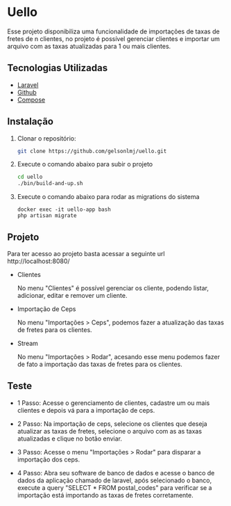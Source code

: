 Uello
===================================

Esse projeto disponibiliza uma funcionalidade de importações de taxas de fretes de n clientes, no projeto é possível gerenciar clientes e importar um arquivo com as taxas atualizadas para 1 ou mais clientes.

Tecnologias Utilizadas
----------------------

- [Laravel](https://laravel.com/)
- [Github](https://github.com/)
- [Compose](https://docs.docker.com/compose/)

Instalação
-----------

1. Clonar o repositório:

    ```sh
    git clone https://github.com/gelsonlmj/uello.git
    ```

2. Execute o comando abaixo para subir o projeto

    ```sh
    cd uello
    ./bin/build-and-up.sh
    ```

3. Execute o comando abaixo para rodar as migrations do sistema
    ```
    docker exec -it uello-app bash
    php artisan migrate
    ```

Projeto
--------------

Para ter acesso ao projeto basta acessar a seguinte url http://localhost:8080/

- Clientes

    No menu "Clientes" é possível gerenciar os cliente, podendo listar, adicionar, editar e remover um cliente.

- Importação de Ceps

    No menu "Importações > Ceps", podemos fazer a atualização das taxas de fretes para os clientes.

- Stream

    No menu "Importações > Rodar", acesando esse menu podemos fazer de fato a importação das taxas de fretes para os clientes.

Teste
--------------

- 1 Passo: Acesse o gerenciamento de clientes, cadastre um ou mais clientes e depois vá para a importação de ceps.

- 2 Passo: Na importação de ceps, selecione os clientes que deseja atualizar as taxas de fretes,  selecione o arquivo com as as taxas atualizadas e clique no botão enviar.

- 3 Passo: Acesse o menu "Importações > Rodar" para disparar a importação dos ceps.

- 4 Passo: Abra seu software de banco de dados e acesse o banco de dados da aplicação chamado de laravel, após selecionado o banco, execute a query "SELECT * FROM postal_codes" para verificar se a importação está importando as taxas de fretes corretamente. 
